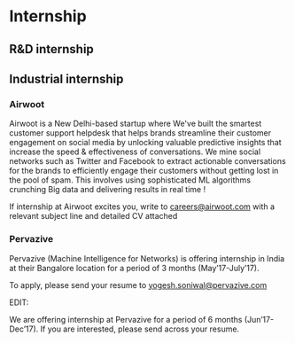 # Internship
<h2>R&D internship</h2>
<h2>Industrial internship</h2>
<h3>Airwoot</h3>
<p>Airwoot  is a New Delhi-based startup where We've built the smartest customer  support helpdesk that helps brands streamline their customer engagement  on social media by unlocking valuable predictive insights that increase  the speed & effectiveness of conversations. We mine social networks  such as Twitter and Facebook to extract actionable conversations for the  brands to efficiently engage their customers without getting lost in  the pool of spam. This involves using sophisticated ML algorithms crunching Big data and delivering results in real time !

If internship at Airwoot excites you, write to careers@airwoot.com with a relevant subject line and detailed CV attached<p>

<h3>Pervazive</h3>
Pervazive (Machine Intelligence for Networks) is offering internship in India at their Bangalore location for a period of 3 months (May’17-July’17).

To apply, please send your resume to yogesh.soniwal@pervazive.com

EDIT:

We are offering internship at Pervazive for a period of 6 months (Jun’17-Dec’17). If you are interested, please send across your resume.
